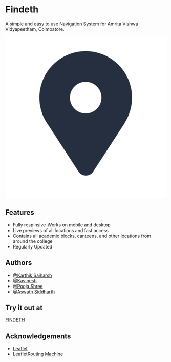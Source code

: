 
# Findeth

A simple and easy to use Navigation System for Amrita Vishwa Vidyapeetham, Coimbatore.

![Logo](https://raw.githubusercontent.com/KS-the-visionary/findeth/refs/heads/main/resources/Icon.png)


## Features

- Fully respinsive-Works on mobile and desktop
- Live previews of all locations and fast access
- Contains all academic blocks, canteens, and other locations from around the college
- Regularly Updated



## Authors

- [@Karthik Saiharsh](https://github.com/KS-the-visionary)
- [@Kavinesh](https://github.com/Kavinesh11)
- [@Pooja Shree](https://github.com/Pooja29Shree)
- [@Aswath Siddharth](https://github.com/aswath-siddharth)


## Try it out at

[FINDETH](https://ks-the-visionary.github.io/findeth/)


## Acknowledgements

 - [Leaflet](https://leafletjs.com/)
 - [LeafletRouting Machine](https://www.liedman.net/leaflet-routing-machine/)
